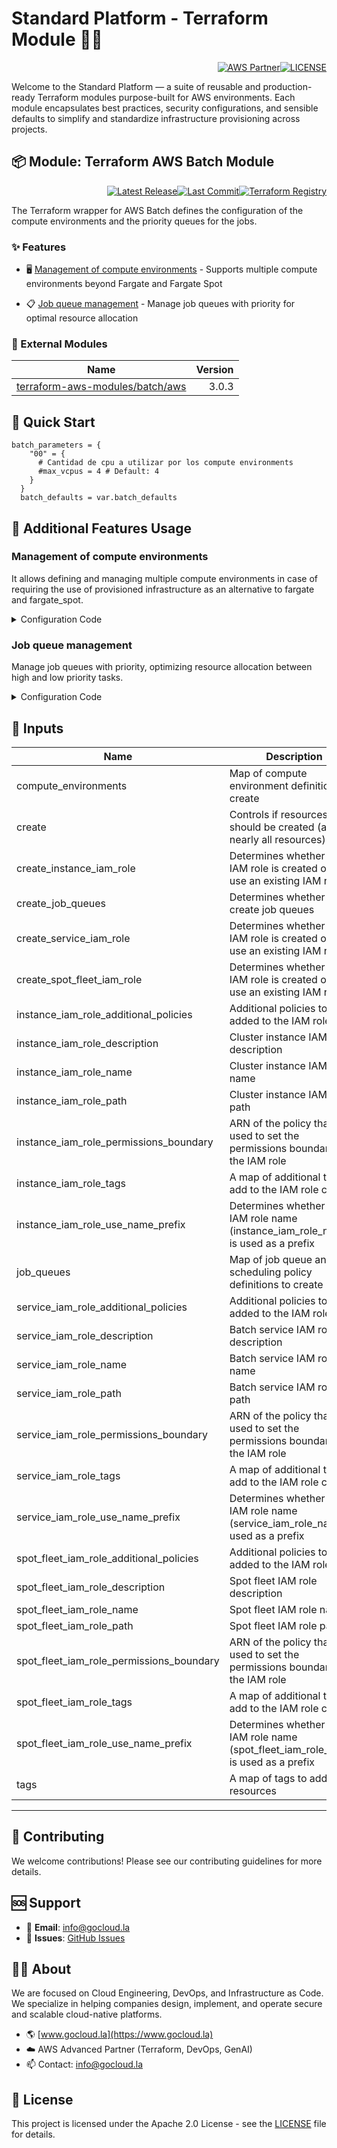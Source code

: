 # Standard Platform - Terraform Module 🚀🚀
<p align="right"><a href="https://partners.amazonaws.com/partners/0018a00001hHve4AAC/GoCloud"><img src="https://img.shields.io/badge/AWS%20Partner-Advanced-orange?style=for-the-badge&logo=amazonaws&logoColor=white" alt="AWS Partner"/></a><a href="LICENSE"><img src="https://img.shields.io/badge/License-Apache%202.0-green?style=for-the-badge&logo=apache&logoColor=white" alt="LICENSE"/></a></p>

Welcome to the Standard Platform — a suite of reusable and production-ready Terraform modules purpose-built for AWS environments.
Each module encapsulates best practices, security configurations, and sensible defaults to simplify and standardize infrastructure provisioning across projects.

## 📦 Module: Terraform AWS Batch Module
<p align="right"><a href="https://github.com/gocloudLa/terraform-aws-wrapper-batch/releases/latest"><img src="https://img.shields.io/github/v/release/gocloudLa/terraform-aws-wrapper-batch.svg?style=for-the-badge" alt="Latest Release"/></a><a href=""><img src="https://img.shields.io/github/last-commit/gocloudLa/terraform-aws-wrapper-batch.svg?style=for-the-badge" alt="Last Commit"/></a><a href="https://registry.terraform.io/modules/gocloudLa/wrapper-batch/aws"><img src="https://img.shields.io/badge/Terraform-Registry-7B42BC?style=for-the-badge&logo=terraform&logoColor=white" alt="Terraform Registry"/></a></p>
The Terraform wrapper for AWS Batch defines the configuration of the compute environments and the priority queues for the jobs.

### ✨ Features

- 🖥️ [Management of compute environments](#management-of-compute-environments) - Supports multiple compute environments beyond Fargate and Fargate Spot

- 📋 [Job queue management](#job-queue-management) - Manage job queues with priority for optimal resource allocation



### 🔗 External Modules
| Name | Version |
|------|------:|
| [terraform-aws-modules/batch/aws](https://github.com/terraform-aws-modules/batch-aws) | 3.0.3 |



## 🚀 Quick Start
```hcl
batch_parameters = {
    "00" = {
      # Cantidad de cpu a utilizar por los compute environments
      #max_vcpus = 4 # Default: 4
    }
  }
  batch_defaults = var.batch_defaults
```


## 🔧 Additional Features Usage

### Management of compute environments
It allows defining and managing multiple compute environments in case of requiring the use of provisioned infrastructure as an alternative to fargate and fargate_spot.


<details><summary>Configuration Code</summary>

```hcl
fargate = {
        name_prefix = "${local.common_name}-${each.key}-fargate"

        compute_resources = {
          type      = "FARGATE"
          max_vcpus = try(each.value.max_vcpus, 4)

          security_group_ids = [data.aws_security_group.default[each.key].id]
          subnets            = data.aws_subnets.this[each.key].ids
        }
      }

      fargate_spot = {
        name_prefix = "${local.common_name}-${each.key}-fargate_spot"

        compute_resources = {
          type      = "FARGATE_SPOT"
          max_vcpus = try(each.value.max_vcpus, 4)

          security_group_ids = [data.aws_security_group.default[each.key].id]
          subnets            = data.aws_subnets.this[each.key].ids
        }
      }
```


</details>


### Job queue management
Manage job queues with priority, optimizing resource allocation between high and low priority tasks.


<details><summary>Configuration Code</summary>

```hcl
low_priority = {
      name     = "${local.common_name}-${each.key}-LowPriorityFargate"
      state    = "ENABLED"
      priority = 1

      tags = {
        JobQueue = "Low priority job queue"
      }
    }

    high_priority = {
      name     = "${local.common_name}-${each.key}-HighPriorityFargate"
      state    = "ENABLED"
      priority = 99

      fair_share_policy = {
        compute_reservation = 1
        share_decay_seconds = 3600

        share_distribution = [{
          share_identifier = "A1*"
          weight_factor    = 0.1
          }, {
          share_identifier = "A2"
          weight_factor    = 0.2
        }]
      }

      tags = {
        JobQueue = "High priority job queue"
      }
    }
```


</details>




## 📑 Inputs
| Name                                     | Description                                                                         | Type     | Default | Required |
| ---------------------------------------- | ----------------------------------------------------------------------------------- | -------- | ------- | -------- |
| compute_environments                     | Map of compute environment definitions to create                                    | `any`    | `{}`    | no       |
| create                                   | Controls if resources should be created (affects nearly all resources)              | `bool`   | `true`  | no       |
| create_instance_iam_role                 | Determines whether an IAM role is created or to use an existing IAM role            | `bool`   | `true`  | no       |
| create_job_queues                        | Determines whether to create job queues                                             | `bool`   | `true`  | no       |
| create_service_iam_role                  | Determines whether an IAM role is created or to use an existing IAM role            | `bool`   | `true`  | no       |
| create_spot_fleet_iam_role               | Determines whether an IAM role is created or to use an existing IAM role            | `bool`   | `false` | no       |
| instance_iam_role_additional_policies    | Additional policies to be added to the IAM role                                     | `map`    | `{}`    | no       |
| instance_iam_role_description            | Cluster instance IAM role description                                               | `string` | `null`  | no       |
| instance_iam_role_name                   | Cluster instance IAM role name                                                      | `string` | `null`  | no       |
| instance_iam_role_path                   | Cluster instance IAM role path                                                      | `string` | `null`  | no       |
| instance_iam_role_permissions_boundary   | ARN of the policy that is used to set the permissions boundary for the IAM role     | `string` | `null`  | no       |
| instance_iam_role_tags                   | A map of additional tags to add to the IAM role created                             | `map`    | `{}`    | no       |
| instance_iam_role_use_name_prefix        | Determines whether the IAM role name (instance_iam_role_name) is used as a prefix   | `string` | `true`  | no       |
| job_queues                               | Map of job queue and scheduling policy definitions to create                        | `any`    | `{}`    | no       |
| service_iam_role_additional_policies     | Additional policies to be added to the IAM role                                     | `null`   | `{}`    | no       |
| service_iam_role_description             | Batch service IAM role description                                                  | `string` | `null`  | no       |
| service_iam_role_name                    | Batch service IAM role name                                                         | `string` | `null`  | no       |
| service_iam_role_path                    | Batch service IAM role path                                                         | `string` | `null`  | no       |
| service_iam_role_permissions_boundary    | ARN of the policy that is used to set the permissions boundary for the IAM role     | `string` | `null`  | no       |
| service_iam_role_tags                    | A map of additional tags to add to the IAM role created                             | `map`    | `{}`    | no       |
| service_iam_role_use_name_prefix         | Determines whether the IAM role name (service_iam_role_name) is used as a prefix    | `bool`   | `true`  | no       |
| spot_fleet_iam_role_additional_policies  | Additional policies to be added to the IAM role                                     | `list`   | `{}`    | no       |
| spot_fleet_iam_role_description          | Spot fleet IAM role description                                                     | `string` | `null`  | no       |
| spot_fleet_iam_role_name                 | Spot fleet IAM role name                                                            | `string` | `null`  | no       |
| spot_fleet_iam_role_path                 | Spot fleet IAM role path                                                            | `string` | `null`  | no       |
| spot_fleet_iam_role_permissions_boundary | ARN of the policy that is used to set the permissions boundary for the IAM role     | `string` | `null`  | no       |
| spot_fleet_iam_role_tags                 | A map of additional tags to add to the IAM role created                             | `map`    | `{}`    | no       |
| spot_fleet_iam_role_use_name_prefix      | Determines whether the IAM role name (spot_fleet_iam_role_name) is used as a prefix | `bool`   | `true`  | no       |
| tags                                     | A map of tags to add to all resources                                               | `map`    | `{}`    | no       |








---

## 🤝 Contributing
We welcome contributions! Please see our contributing guidelines for more details.

## 🆘 Support
- 📧 **Email**: info@gocloud.la
- 🐛 **Issues**: [GitHub Issues](https://github.com/gocloudLa/issues)

## 🧑‍💻 About
We are focused on Cloud Engineering, DevOps, and Infrastructure as Code.
We specialize in helping companies design, implement, and operate secure and scalable cloud-native platforms.
- 🌎 [www.gocloud.la](https://www.gocloud.la)
- ☁️ AWS Advanced Partner (Terraform, DevOps, GenAI)
- 📫 Contact: info@gocloud.la

## 📄 License
This project is licensed under the Apache 2.0 License - see the [LICENSE](LICENSE) file for details. 